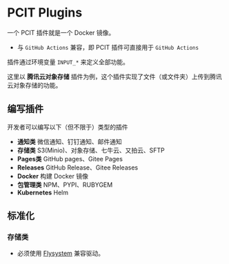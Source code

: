 # PCIT Plugins

一个 PCIT 插件就是一个 Docker 镜像。

* 与 `GitHub Actions` 兼容，即 PCIT 插件可直接用于 `GitHub Actions`

插件通过环境变量 `INPUT_*` 来定义全部功能。

这里以 **腾讯云对象存储** 插件为例，这个插件实现了文件（或文件夹）上传到腾讯云对象存储的功能。

## 编写插件

开发者可以编写以下（但不限于）类型的插件

* **通知类** 微信通知、钉钉通知、邮件通知
* **存储类** S3(Minio)、对象存储、七牛云、又拍云、SFTP
* **Pages类** GitHub pages、Gitee Pages
* **Releases** GitHub Release、Gitee Releases
* **Docker** 构建 Docker 镜像
* **包管理类** NPM、PYPI、RUBYGEM
* **Kubernetes** Helm

## 标准化

### 存储类

* 必须使用 [Flysystem](https://github.com/thephpleague/flysystem) 兼容驱动。
